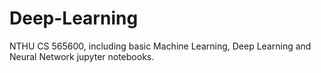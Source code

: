 # Deep-Learning
NTHU CS 565600, including basic Machine Learning, Deep Learning and Neural Network jupyter notebooks.
